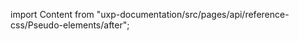 
import Content from "uxp-documentation/src/pages/api/reference-css/Pseudo-elements/after";

<Content query="product=xd"/>
